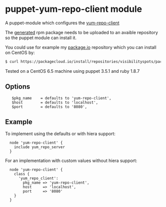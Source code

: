 # puppet-yum-repo-client module

A puppet-module which configures the [yum-repo-client](https://github.com/ImmobilienScout24/yum-repo-client)

The [generated](https://github.com/ImmobilienScout24/yum-repo-client#build-rpm) rpm package needs to be uploaded to an avaible repository so the puppet module can install it.

You could use for example my [package.io](https://packagecloud.io/visibilityspots/packages) repository which you can install on CentOS by:

```bash
$ curl https://packagecloud.io/install/repositories/visibilityspots/packages/script.rpm | sudo bash
```

Tested on a CentOS 6.5 machine using puppet 3.5.1 and ruby 1.8.7

## Options

```puppet
   $pkg_name    = defaults to 'yum-repo-client',
   $host        = defaults to 'localhost',
   $port        = defaults to '8080',
```

## Example

To implement using the defaults or with hiera support:

```puppet
  node 'yum-repo-client' {
    include yum_repo_server
  }
```

For an implementation with custom values without hiera support:

```puppet
  node 'yum-repo-client' {
    class {
      'yum_repo_client':
        pkg_name => 'yum-repo-client',
        host     => 'localhost',
        port     => '8080'
    }
  }
```
